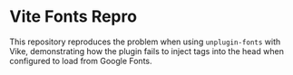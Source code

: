 # Vite Fonts Repro

This repository reproduces the problem when using `unplugin-fonts` with Vike,
demonstrating how the plugin fails to inject tags into the head when configured
to load from Google Fonts.
